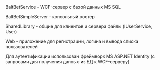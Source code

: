BaltBetService - WCF-сервер с базой данных MS SQL 

BaltBetSimpleServer - консольный хостер

SharedLibrary - общие для клиентов и сервера файлы (IUserService, User)

Web - приложение для регистрации, логина и вывода списка пользователей

Для аутентификации использован фреймворк MS ASP.NET Identity (с запросами для получения данных из БД к WCF-серверу)
